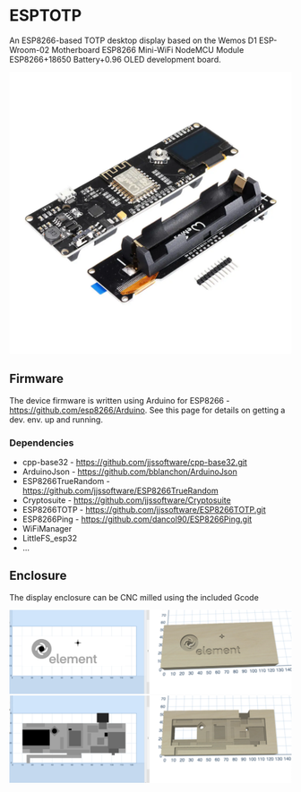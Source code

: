 # ESPTOTP

An ESP8266-based TOTP desktop display based on the Wemos D1 ESP-Wroom-02 Motherboard ESP8266 Mini-WiFi NodeMCU Module ESP8266+18650 Battery+0.96 OLED development board.

![Alt Wemos display board](/images/wemos_d1_display_board.webp?raw=true "Wemos display board")

## Firmware

The device firmware is written using Arduino for ESP8266 - https://github.com/esp8266/Arduino. See this page for details on getting a dev. env. up and running.

### Dependencies

* cpp-base32 - https://github.com/jjssoftware/cpp-base32.git
* ArduinoJson - https://github.com/bblanchon/ArduinoJson
* ESP8266TrueRandom - https://github.com/jjssoftware/ESP8266TrueRandom
* Cryptosuite - https://github.com/jjssoftware/Cryptosuite
* ESP8266TOTP - https://github.com/jjssoftware/ESP8266TOTP.git
* ESP8266Ping - https://github.com/dancol90/ESP8266Ping.git
* WiFiManager
* LittleFS_esp32
* ...

## Enclosure

The display enclosure can be CNC milled using the included Gcode

![Alt text](/images/wemos_front.png?raw=true "Display enclosure front")
![Alt text](/images/wemos_back.png?raw=true "Display enclosure back")
